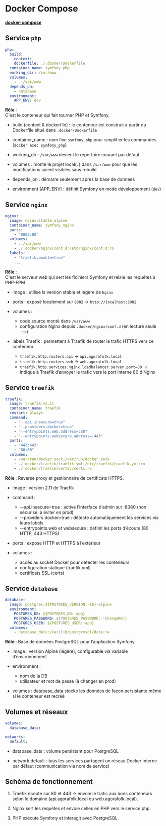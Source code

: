 # Docker Compose

**[docker-compose](/Agorafolk-CI-CD-Documentation/docker-compose.yaml)**

## Service `php`

```yaml
php:
  build:
    context: .
    dockerfile: ./.docker/Dockerfile
  container_name: symfony_php
  working_dir: /var/www
  volumes:
    - .:/var/www
  depends_on:
    - database
  environment:
    APP_ENV: dev
```

**Rôle :**  
C'est le conteneur qui fait tourner PHP et Symfony.

- build (context & dockerfile) : le conteneur est construit à partir du Dockerfile situé dans `.docker/Dockerfile`

- container_name : nom fixe `symfony_php` pour simplifier les commandes (`docker exec symfony_php`)

- working_dir : `/var/www` devient le répertoire courant par défaut

- volumes : monte le projet local(`.`) dans `/var/www` pour que les modifications soient visibles sans rebuild

- depends_on : démarre seulement après la base de données

- environment (APP_ENV) : définit Symfony en mode développement (`dev`)

## Service `nginx`

```yaml
nginx:
  image: nginx:stable-alpine
  container_name: symfony_nginx
  ports:
    - "8002:80"
  volumes:
    - .:/var/www
    - ./.docker/nginx/conf.d:/etc/nginx/conf.d:ro
  labels:
    - "traefik.enable=true"
    ...
```

**Rôle :**  
C'est le serveur web qui sert les ficihiers Symfony et relaie les requêtes à PHP-FPM

- image : utilise la version stable et légère de `Nginx`

- ports : exposé localement sur `8002` -> `http://localhost:8002`

- volumes :

  - code source monté dans `/var/www`
  - configuration Nginx depuis `.docker/nginx/conf.d` (en lecture seule `:ro`)

- labels Traefik : permettent à Traefik de router le trafic HTTPS vers ce conteneur
  - `traefik.http.routers.api` -> `api.agorafolk.local`
  - `traefik.http.routers.web` -> `web.agorafolk.local`
  - `traefik.http.services.nginx.loadbalancer.server.port=80` -> indique à Traefik d’envoyer le trafic vers le port interne 80 d’Nginx

## Service `traefik`

```yaml
traefik:
  image: traefik:v2.11
  container_name: traefik
  restart: always
  command:
    - "--api.insecure=true"
    - "--providers.docker=true"
    - "--entrypoints.web.address=:80"
    - "--entrypoints.websecure.address=:443"
  ports:
    - "443:443"
    - "80:80"
  volumes:
    - /var/run/docker.sock:/var/run/docker.sock
    - ./.docker/traefik/traefik.yml:/etc/traefik/traefik.yml:ro
    - ./.docker/traefik/certs:/certs:ro
```

**Rôle :**
Reverse proxy et gestionnaire de certificats HTTPS.

- image : version 2.11 de Traefik

- command :

  - --api.insecure=true : active l’interface d’admin sur :8080 (non sécurisé, à éviter en prod)
  - --providers.docker=true : détecte automatiquement les services via leurs labels
  - --entrypoints.web et websecure : définit les ports d’écoute (80 HTTP, 443 HTTPS)

- ports : expose HTTP et HTTPS à l’extérieur

- volumes :
  - accès au socket Docker pour détecter les conteneurs
  - configuration statique (traefik.yml)
  - certificats SSL (certs)

## Service `database`

```yaml
database:
  image: postgres:${POSTGRES_VERSION:-16}-alpine
  environment:
    POSTGRES_DB: ${POSTGRES_DB:-app}
    POSTGRES_PASSWORD: ${POSTGRES_PASSWORD:-!ChangeMe!}
    POSTGRES_USER: ${POSTGRES_USER:-app}
  volumes:
    - database_data:/var/lib/postgresql/data:rw
```

**Rôle :**
Base de données PostgreSQL pour l’application Symfony.

- image : version Alpine (légère), configurable via variable d’environnement

- environment :

  - nom de la DB
  - utilisateur et mot de passe (à changer en prod)

- volumes : database_data stocke les données de façon persistante même si le conteneur est recréé

## Volumes et réseaux

```yaml
volumes:
  database_data:

networks:
  default:
```

- database_data : volume persistant pour PostgreSQL

- network default : tous les services partagent un réseau Docker interne par défaut (communication via nom de service)

## Schéma de fonctionnement

1. Traefik écoute sur 80 et 443 → envoie le trafic aux bons conteneurs selon le domaine (api.agorafolk.local ou web.agorafolk.local).

2. Nginx sert les requêtes et envoie celles en PHP vers le service php.

3. PHP exécute Symfony et interagit avec PostgreSQL.
